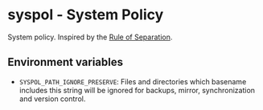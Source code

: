 # syspol - System Policy ###############################################

System policy. Inspired by the [Rule of
Separation](http://www.catb.org/esr/writings/taoup/html/ch01s06.html#id2877777).

## Environment variables ###############################################

- `SYSPOL_PATH_IGNORE_PRESERVE`: Files and directories which basename includes this
  string will be ignored for backups, mirror, synchronization and version
  control.
